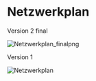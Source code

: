 # Netzwerkplan
Version 2 final

![Netzwerkplan_finalpng](https://user-images.githubusercontent.com/44226321/214246573-dd7b34a1-315a-42b8-abdc-564447a42997.png)

Version 1

![Netzwerkplan](https://user-images.githubusercontent.com/44226321/204480730-bee12b23-bbcd-428e-bfbd-aae57a12f634.jpg)
